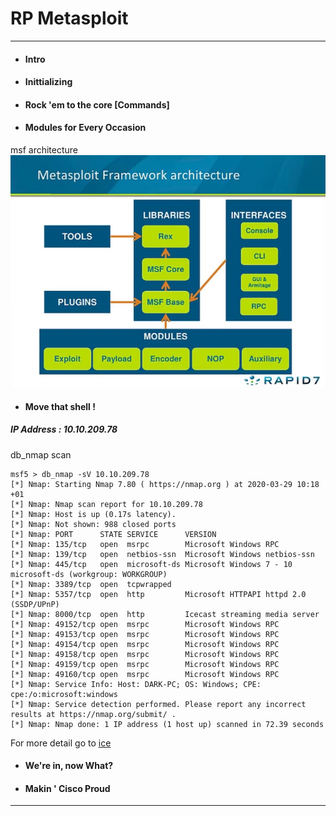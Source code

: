 # RP Metasploit
---
* #### Intro
* #### Inittializing
* #### Rock 'em to the core [Commands]
* #### Modules for Every Occasion
msf architecture
![msf architecture](img/arch.png "msf architecture")

* #### Move that shell !
##### IP Address : 10.10.209.78
db_nmap scan 
```
msf5 > db_nmap -sV 10.10.209.78
[*] Nmap: Starting Nmap 7.80 ( https://nmap.org ) at 2020-03-29 10:18 +01
[*] Nmap: Nmap scan report for 10.10.209.78
[*] Nmap: Host is up (0.17s latency).
[*] Nmap: Not shown: 988 closed ports
[*] Nmap: PORT      STATE SERVICE      VERSION
[*] Nmap: 135/tcp   open  msrpc        Microsoft Windows RPC
[*] Nmap: 139/tcp   open  netbios-ssn  Microsoft Windows netbios-ssn
[*] Nmap: 445/tcp   open  microsoft-ds Microsoft Windows 7 - 10 microsoft-ds (workgroup: WORKGROUP)
[*] Nmap: 3389/tcp  open  tcpwrapped
[*] Nmap: 5357/tcp  open  http         Microsoft HTTPAPI httpd 2.0 (SSDP/UPnP)
[*] Nmap: 8000/tcp  open  http         Icecast streaming media server
[*] Nmap: 49152/tcp open  msrpc        Microsoft Windows RPC
[*] Nmap: 49153/tcp open  msrpc        Microsoft Windows RPC
[*] Nmap: 49154/tcp open  msrpc        Microsoft Windows RPC
[*] Nmap: 49158/tcp open  msrpc        Microsoft Windows RPC
[*] Nmap: 49159/tcp open  msrpc        Microsoft Windows RPC
[*] Nmap: 49160/tcp open  msrpc        Microsoft Windows RPC
[*] Nmap: Service Info: Host: DARK-PC; OS: Windows; CPE: cpe:/o:microsoft:windows
[*] Nmap: Service detection performed. Please report any incorrect results at https://nmap.org/submit/ .
[*] Nmap: Nmap done: 1 IP address (1 host up) scanned in 72.39 seconds

```

For more detail go to [ice](/ice)

* #### We're in, now What?
* #### Makin ' Cisco Proud

---